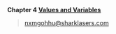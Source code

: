 **Chapter 4 [Values and Variables](https://livebook.manning.com/book/get-programming-with-scala/chapter-4/v-4/1)**

> nxmgohhu@sharklasers.com

